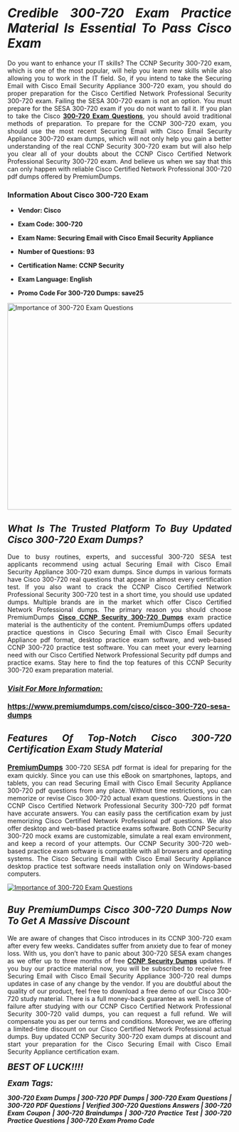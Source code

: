 <h1 style="text-align: justify;"><strong><em>Credible 300-720 Exam Practice Material Is Essential To Pass Cisco Exam</em></strong></h1>

<p style="text-align: justify;">Do you want to enhance your IT skills? The CCNP Security 300-720 exam, which is one of the most popular, will help you learn new skills while also allowing you to work in the IT field. So, if you intend to take the Securing Email with Cisco Email Security Appliance 300-720 exam, you should do proper preparation for the Cisco Certified Network Professional Security 300-720 exam. Failing the SESA 300-720 exam is not an option. You must prepare for the SESA 300-720 exam if you do not want to fail it. If you plan to take the Cisco <strong><a href="https://www.premiumdumps.com/cisco/cisco-300-720-sesa-dumps">300-720 Exam Questions</a></strong>, you should avoid traditional methods of preparation. To prepare for the CCNP 300-720 exam, you should use the most recent Securing Email with Cisco Email Security Appliance 300-720 exam dumps, which will not only help you gain a better understanding of the real CCNP Security 300-720 exam but will also help you clear all of your doubts about the CCNP Cisco Certified Network Professional Security 300-720 exam. And believe us when we say that this can only happen with reliable Cisco Certified Network Professional 300-720 pdf dumps offered by PremiumDumps.</p>

<h3 style="text-align: justify;"><strong>Information About Cisco 300-720 Exam</strong></h3>

<ul>
	<li>
	<p style="text-align: justify;"><b>Vendor: Cisco</b></p>
	</li>
	<li>
	<p style="text-align: justify;"><b>Exam Code: 300-720</b></p>
	</li>
	<li>
	<p style="text-align: justify;"><b>Exam Name: Securing Email with Cisco Email Security Appliance</b></p>
	</li>
	<li>
	<p style="text-align: justify;"><b>Number of Questions: 93</b></p>
	</li>
	<li>
	<p style="text-align: justify;"><b>Certification Name: CCNP Security</b></p>
	</li>
	<li>
	<p style="text-align: justify;"><b>Exam Language: English</b></p>
	</li>
	<li>
	<p style="text-align: justify;"><b>Promo Code For 300-720 Dumps: save25</b></p>
	</li>
</ul>

<p style="text-align: justify;"><a href="https://www.premiumdumps.com/cisco/cisco-300-720-sesa-dumps"><img alt="Importance of 300-720 Exam Questions" src="https://i.imgur.com/P39uA2n.jpg" style="width: 700px; height: 465px;" /></a></p>

<h2 style="text-align: justify;"><strong><em>What Is The Trusted Platform To Buy Updated Cisco 300-720 Exam Dumps?</em></strong></h2>

<p style="text-align: justify;">Due to busy routines, experts, and successful 300-720 SESA test applicants recommend using actual Securing Email with Cisco Email Security Appliance 300-720 exam dumps. Since dumps in various formats have Cisco 300-720 real questions that appear in almost every certification test. If you also want to crack the CCNP Cisco Certified Network Professional Security 300-720 test in a short time, you should use updated dumps. Multiple brands are in the market which offer Cisco Certified Network Professional dumps. The primary reason you should choose PremiumDumps <a href="https://www.premiumdumps.com/cisco/cisco-300-720-sesa-dumps"><strong>Cisco CCNP Security 300-720 Dumps</strong></a> exam practice material is the authenticity of the content. PremiumDumps offers updated practice questions in Cisco Securing Email with Cisco Email Security Appliance pdf format, desktop practice exam software, and web-based CCNP 300-720 practice test software. You can meet your every learning need with our Cisco Certified Network Professional Security pdf dumps and practice exams. Stay here to find the top features of this CCNP Security 300-720 exam preparation material.</p>

<h3 style="text-align: justify;"><strong><u><i>Visit For More Information:</i></u><br />
<br />
<a href="https://www.premiumdumps.com/cisco/cisco-300-720-sesa-dumps">https://www.premiumdumps.com/cisco/cisco-300-720-sesa-dumps</a></strong></h3>

<h2 style="text-align: justify;"><strong><em>Features Of Top-Notch Cisco 300-720 Certification Exam Study Material</em></strong></h2>

<p style="text-align: justify;"><span style="font-size:16px;"><strong><a href="https://www.premiumdumps.com/">PremiumDumps</a></strong></span> 300-720 SESA pdf format is ideal for preparing for the exam quickly. Since you can use this eBook on smartphones, laptops, and tablets, you can read Securing Email with Cisco Email Security Appliance 300-720 pdf questions from any place. Without time restrictions, you can memorize or revise Cisco 300-720 actual exam questions. Questions in the CCNP Cisco Certified Network Professional Security 300-720 pdf format have accurate answers. You can easily pass the certification exam by just memorizing Cisco Certified Network Professional pdf questions. We also offer desktop and web-based practice exams software. Both CCNP Security 300-720 mock exams are customizable, simulate a real exam environment, and keep a record of your attempts. Our CCNP Security 300-720 web-based practice exam software is compatible with all browsers and operating systems. The Cisco Securing Email with Cisco Email Security Appliance desktop practice test software needs installation only on Windows-based computers.</p>

<p style="text-align: justify;"><a href="https://www.premiumdumps.com/cisco/cisco-300-720-sesa-dumps"><img alt="Importance of 300-720 Exam Questions" src="https://i.imgur.com/2KPb8yb.jpg" /></a></p>

<h2 style="text-align: justify;"><strong><em>Buy PremiumDumps Cisco 300-720 Dumps Now To Get A Massive Discount</em></strong></h2>

<p style="text-align: justify;">We are aware of changes that Cisco introduces in its CCNP 300-720 exam after every few weeks. Candidates suffer from anxiety due to fear of money loss. With us, you don’t have to panic about 300-720 SESA exam changes as we offer up to three months of free <strong><a href="https://www.premiumdumps.com/cisco/ccnp-dumps">CCNP Security Dumps</a></strong> updates. If you buy our practice material now, you will be subscribed to receive free Securing Email with Cisco Email Security Appliance 300-720 real dumps updates in case of any change by the vendor. If you are doubtful about the quality of our product, feel free to download a free demo of our Cisco 300-720 study material. There is a full money-back guarantee as well. In case of failure after studying with our CCNP Cisco Certified Network Professional Security 300-720 valid dumps, you can request a full refund. We will compensate you as per our terms and conditions. Moreover, we are offering a limited-time discount on our Cisco Certified Network Professional actual dumps. Buy updated CCNP Security 300-720 exam dumps at discount and start your preparation for the Cisco Securing Email with Cisco Email Security Appliance certification exam.</p>

<p style="text-align: justify;"><em><span style="font-size:20px;"><strong>BEST OF LUCK!!!!</strong></span></em></p>

<p style="text-align: justify;"><span style="font-size:18px;"><strong><em>Exam Tags:</em></strong></span><span style="font-size:20px;"><strong><em> </em></strong></span></p>

<p style="text-align: justify;"><span style="font-size:14px;"><strong><em>300-720 Exam Dumps | 300-720 PDF Dumps | 300-720 Exam Questions | 300-720 PDF Questions | Verified 300-720 Questions Answers | 300-720 Exam Coupon | 300-720 Braindumps | 300-720 Practice Test | 300-720 Practice Questions | 300-720 Exam Promo Code</em></strong></span></p>
